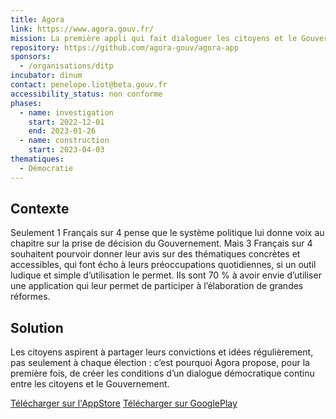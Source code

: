 ```yaml
---
title: Agora
link: https://www.agora.gouv.fr/
mission: La première appli qui fait dialoguer les citoyens et le Gouvernement
repository: https://github.com/agora-gouv/agora-app
sponsors:
  - /organisations/ditp
incubator: dinum
contact: penelope.liot@beta.gouv.fr
accessibility_status: non conforme
phases:
  - name: investigation
    start: 2022-12-01
    end: 2023-01-26
  - name: construction
    start: 2023-04-03
thematiques:
  - Démocratie
---
```

## Contexte

Seulement 1 Français sur 4 pense que le système politique lui donne voix au chapitre sur la prise de décision du Gouvernement.
Mais 3 Français sur 4 souhaitent pourvoir donner leur avis sur des thématiques concrètes et accessibles, qui font écho à leurs préoccupations quotidiennes, si un outil ludique et
simple d’utilisation le permet.
Ils sont 70 % à avoir envie d’utiliser une application qui leur permet de participer à l’élaboration de grandes réformes.

## Solution

Les citoyens aspirent à partager leurs convictions et idées régulièrement, pas seulement à chaque élection : c’est pourquoi Agora propose, pour la première fois, de créer les conditions d’un dialogue démocratique continu entre les citoyens et le Gouvernement.

[Télécharger sur l'AppStore](https://apps.apple.com/app/6449599025)
[Télécharger sur GooglePlay](https://play.google.com/store/apps/details?id=fr.gouv.agora)